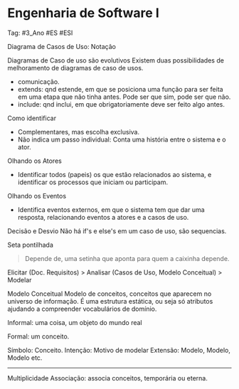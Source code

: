 
# Engenharia de Software I

Tag: #3_Ano #ES #ESI

Diagrama de Casos de Uso: Notação

Diagramas de Caso de uso são evolutivos
Existem duas possibilidades de melhoramento de diagramas de caso de usos.
- comunicação.
- extends: qnd estende, em que se posiciona uma função para ser feita em uma etapa que não tinha antes. Pode ser que sim, pode ser que não.
- include: qnd inclui, em que obrigatoriamente deve ser feito algo antes.

Como identificar
- Complementares, mas escolha exclusiva.
- Não indica um passo individual: Conta uma história entre o sistema e o ator.

Olhando os Atores
- Identificar todos (papeis) os que estão relacionados ao sistema, e identificar os processos que iniciam ou participam.

Olhando os Eventos
- Identifica eventos externos, em que o sistema tem que dar uma resposta, relacionando eventos a atores e a casos de uso.

Decisão e Desvio
Não há if's e else's em um caso de uso, são sequencias.

Seta pontilhada
> Depende de, uma setinha que aponta para quem a caixinha depende.

Elicitar (Doc. Requisitos) > Analisar (Casos de Uso, Modelo Conceitual) > Modelar

Modelo Conceitual
Modelo de conceitos, conceitos que aparecem no universo de informação. É uma estrutura estática, ou seja só atributos ajudando a compreender vocabulários de domínio.

Informal: uma coisa, um objeto do mundo real

Formal: um conceito.

Símbolo: Conceito.
Intenção: Motivo de modelar
Extensão: Modelo, Modelo, Modelo etc.

---

Multiplicidade
Associação: associa conceitos, temporária ou eterna.